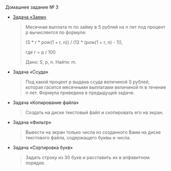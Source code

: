 #
Домашнее задание № 3

- [Задача «Заем»](task_loan/loan.cpp)
    > Месячная выплата m по займу в S рублей на n лет под процент p вычисляется по формуле: 
    > 
    > (S * r * pow(1 + r,  n)) / (12 * (pow(1 + r,  n) - 1)),
    > 
    > где  r = p / 100
    > 
    > Дано: S, p, n. Найти: m.

 - Задача «Ссуда»
     > Под какой процент p выдана ссуда величиной S рублей, которая гасится месячными выплатами величиной m в течение n лет. Формула приведена в предыдущей задаче.

 - Задача «Копирование файла»
     > Создать на диске текстовый файл и скопировать его на экран.

 - Задача «Фильтр»
     > Вывести на экран только числа из созданного Вами на диске текстового файла, содержащего буквы и числа.

 - Задача «Сортировка букв»
     > Задать строку из 30 букв и расставить их в алфавитном порядке.

